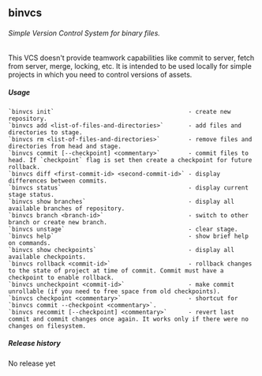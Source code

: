 binvcs
------------------------------------------------------
###### Simple Version Control System for binary files.

This VCS doesn't provide teamwork capabilities like commit to server, fetch from
server, merge, locking, etc. It is intended to be used locally for simple projects
in which you need to control versions of assets.

##### Usage

```
`binvcs init`                                      - create new repository.
`binvcs add <list-of-files-and-directories>`       - add files and directories to stage.
`binvcs rm <list-of-files-and-directories>`        - remove files and directories from head and stage.
`binvcs commit [--checkpoint] <commentary>`        - commit files to head. If `checkpoint` flag is set then create a checkpoint for future rollback.
`binvcs diff <first-commit-id> <second-commit-id>` - display differences between commits.
`binvcs status`                                    - display current stage status.
`binvcs show branches`                             - display all available branches of repository.
`binvcs branch <branch-id>`                        - switch to other branch or create new branch.
`binvcs unstage`                                   - clear stage.
`binvcs help`                                      - show brief help on commands.
`binvcs show checkpoints`                          - display all available checkpoints.
`binvcs rollback <commit-id>`                      - rollback changes to the state of project at time of commit. Commit must have a checkpoint to enable rollback.
`binvcs uncheckpoint <commit-id>`                  - make commit unrollable (if you need to free space from old checkpoints).
`binvcs checkpoint <commentary>`                   - shortcut for `binvcs commit --checkpoint <commentary>`.
`binvcs recommit [--checkpoint] <commentary>`      - revert last commit and commit changes once again. It works only if there were no changes on filesystem.
```

##### Release history

No release yet
